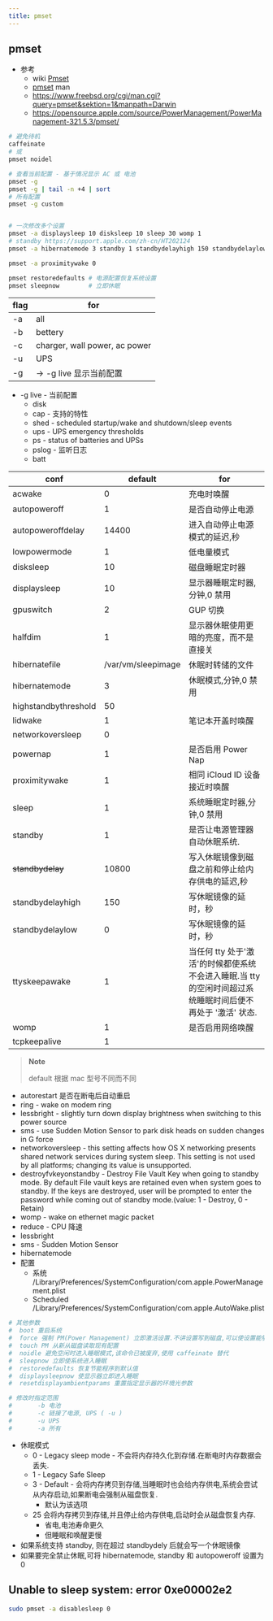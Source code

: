 ```yaml
---
title: pmset
---
```


## pmset

- 参考
  - wiki [Pmset](https://en.wikipedia.org/wiki/Pmset)
  - [pmset](https://www.dssw.co.uk/reference/pmset.html) man
  - https://www.freebsd.org/cgi/man.cgi?query=pmset&sektion=1&manpath=Darwin
  - https://opensource.apple.com/source/PowerManagement/PowerManagement-321.5.3/pmset/

```bash
# 避免待机
caffeinate
# 或
pmset noidel

# 查看当前配置 - 基于情况显示 AC 或 电池
pmset -g
pmset -g | tail -n +4 | sort
# 所有配置
pmset -g custom


# 一次修改多个设置
pmset -a displaysleep 10 disksleep 10 sleep 30 womp 1
# standby https://support.apple.com/zh-cn/HT202124
pmset -a hibernatemode 3 standby 1 standbydelayhigh 150 standbydelaylow 0

pmset -a proximitywake 0

pmset restoredefaults # 电源配置恢复系统设置
pmset sleepnow        # 立即休眠
```

| flag | for                           |
| ---- | ----------------------------- |
| -a   | all                           |
| -b   | bettery                       |
| -c   | charger, wall power, ac power |
| -u   | UPS                           |
| -g   | -> -g live 显示当前配置       |

- -g live - 当前配置
  - disk
  - cap - 支持的特性
  - shed - scheduled startup/wake and shutdown/sleep events
  - ups - UPS emergency thresholds
  - ps - status of batteries and UPSs
  - pslog - 监听日志
  - batt

| conf                 | default            | for                                                                                                        |
| -------------------- | ------------------ | ---------------------------------------------------------------------------------------------------------- |
| acwake               | 0                  | 充电时唤醒                                                                                                 |
| autopoweroff         | 1                  | 是否自动停止电源                                                                                           |
| autopoweroffdelay    | 14400              | 进入自动停止电源模式的延迟,秒                                                                              |
| lowpowermode         | 1                  | 低电量模式                                                                                                 |
| disksleep            | 10                 | 磁盘睡眠定时器                                                                                             |
| displaysleep         | 10                 | 显示器睡眠定时器,分钟,0 禁用                                                                               |
| gpuswitch            | 2                  | GUP 切换                                                                                                   |
| halfdim              | 1                  | 显示器休眠使用更暗的亮度，而不是直接关                                                                     |
| hibernatefile        | /var/vm/sleepimage | 休眠时转储的文件                                                                                           |
| hibernatemode        | 3                  | 休眠模式,分钟,0 禁用                                                                                       |
| highstandbythreshold | 50                 |
| lidwake              | 1                  | 笔记本开盖时唤醒                                                                                           |
| networkoversleep     | 0                  |
| powernap             | 1                  | 是否启用 Power Nap                                                                                         |
| proximitywake        | 1                  | 相同 iCloud ID 设备接近时唤醒                                                                              |
| sleep                | 1                  | 系统睡眠定时器,分钟,0 禁用                                                                                 |
| standby              | 1                  | 是否让电源管理器自动休眠系统.                                                                              |
| ~~standbydelay~~     | 10800              | 写入休眠镜像到磁盘之前和停止给内存供电的延迟,秒                                                            |
| standbydelayhigh     | 150                | 写休眠镜像的延时，秒                                                                                       |
| standbydelaylow      | 0                  | 写休眠镜像的延时，秒                                                                                       |
| ttyskeepawake        | 1                  | 当任何 tty 处于'激活'的时候都使系统不会进入睡眠.当 tty 的空闲时间超过系统睡眠时间后便不再处于 '激活' 状态. |
| womp                 | 1                  | 是否启用网络唤醒                                                                                           |
| tcpkeepalive         | 1                  |

> **Note**
>
> default 根据 mac 型号不同而不同

- autorestart 是否在断电后自动重启
- ring - wake on modem ring
- lessbright - slightly turn down display brightness when switching to this power source
- sms - use Sudden Motion Sensor to park disk heads on sudden changes in G force
- networkoversleep - this setting affects how OS X networking presents shared network services during system sleep. This setting is not used by all platforms; changing its value is unsupported.
- destroyfvkeyonstandby - Destroy File Vault Key when going to standby mode. By default File vault keys are retained even when system goes to standby. If the keys are destroyed, user will be prompted to enter the password while coming out of standby mode.(value: 1 - Destroy, 0 - Retain)
- womp - wake on ethernet magic packet
- reduce - CPU 降速
- lessbright
- sms - Sudden Motion Sensor
- hibernatemode
- 配置
  - 系统 /Library/Preferences/SystemConfiguration/com.apple.PowerManagement.plist
  - Scheduled /Library/Preferences/SystemConfiguration/com.apple.AutoWake.plist

```bash
# 其他参数
#  boot 重启系统
#  force 强制 PM(Power Management) 立即激活设置.不讲设置写到磁盘,可以使设置能够很容易被重写.当在特殊场景下 PM 未运行时很有帮助.
#  touch PM 从新从磁盘读取现有配置
#  noidle 避免空闲时进入睡眠模式,该命令已被废弃,使用 caffeinate 替代
#  sleepnow 立即使系统进入睡眠
#  restoredefaults 恢复节能程序到默认值
#  displaysleepnow 使显示器立即进入睡眠
#  resetdisplayambientparams 重置指定显示器的环境光参数

# 修改时指定范围
#		-b 电池
#		-c 链接了电源, UPS ( -u )
#		-u UPS
#		-a 所有
```

- 休眠模式
  - 0 - Legacy sleep mode - 不会将内存持久化到存储.在断电时内存数据会丢失.
  - 1 - Legacy Safe Sleep
  - 3 - Default - 会将内存拷贝到存储,当睡眠时也会给内存供电,系统会尝试从内存启动,如果断电会强制从磁盘恢复.
    - 默认为该选项
  - 25 会将内存拷贝到存储,并且停止给内存供电,启动时会从磁盘恢复内存.
    - 省电,电池寿命更久
    - 但睡眠和唤醒更慢
- 如果系统支持 standby, 则在超过 standbydely 后就会写一个休眠镜像
- 如果要完全禁止休眠,可将 hibernatemode, standby 和 autopoweroff 设置为 0

## Unable to sleep system: error 0xe00002e2

```bash
sudo pmset -a disablesleep 0
```
